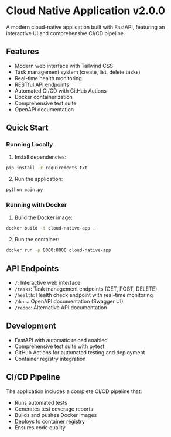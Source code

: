 # Cloud Native Application v2.0.0

A modern cloud-native application built with FastAPI, featuring an interactive UI and comprehensive CI/CD pipeline.

## Features
- Modern web interface with Tailwind CSS
- Task management system (create, list, delete tasks)
- Real-time health monitoring
- RESTful API endpoints
- Automated CI/CD with GitHub Actions
- Docker containerization
- Comprehensive test suite
- OpenAPI documentation

## Quick Start

### Running Locally
1. Install dependencies:
```bash
pip install -r requirements.txt
```

2. Run the application:
```bash
python main.py
```

### Running with Docker
1. Build the Docker image:
```bash
docker build -t cloud-native-app .
```

2. Run the container:
```bash
docker run -p 8000:8000 cloud-native-app
```

## API Endpoints
- `/`: Interactive web interface
- `/tasks`: Task management endpoints (GET, POST, DELETE)
- `/health`: Health check endpoint with real-time monitoring
- `/docs`: OpenAPI documentation (Swagger UI)
- `/redoc`: Alternative API documentation

## Development
- FastAPI with automatic reload enabled
- Comprehensive test suite with pytest
- GitHub Actions for automated testing and deployment
- Container registry integration

## CI/CD Pipeline
The application includes a complete CI/CD pipeline that:
- Runs automated tests
- Generates test coverage reports
- Builds and pushes Docker images
- Deploys to container registry
- Ensures code quality
